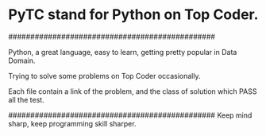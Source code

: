 # PyTC stand for Python on Top Coder.
###############################################

Python, a great language, easy to learn, getting pretty popular in Data Domain.

Trying to solve some problems on Top Coder occasionally.

Each file contain a link of the problem, and the class of solution which PASS all the test.

###############################################
Keep mind sharp, keep programming skill sharper.
